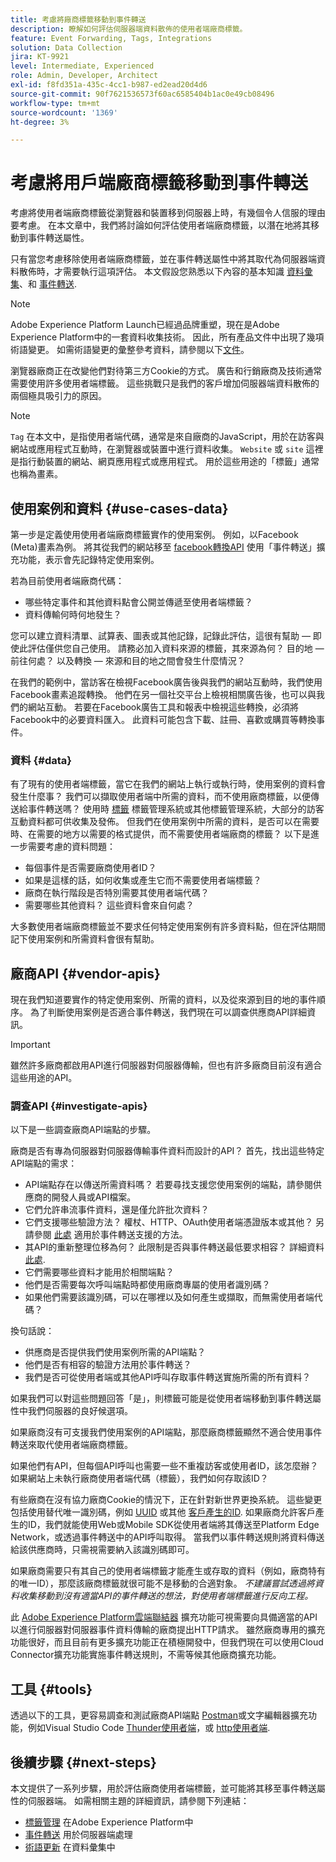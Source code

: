 ```yaml
---
title: 考慮將廠商標籤移動到事件轉送
description: 瞭解如何評估伺服器端資料散佈的使用者端廠商標籤。
feature: Event Forwarding, Tags, Integrations
solution: Data Collection
jira: KT-9921
level: Intermediate, Experienced
role: Admin, Developer, Architect
exl-id: f8fd351a-435c-4cc1-b987-ed2ead20d4d6
source-git-commit: 90f7621536573f60ac6585404b1ac0e49cb08496
workflow-type: tm+mt
source-wordcount: '1369'
ht-degree: 3%

---
```


# 考慮將用戶端廠商標籤移動到事件轉送

考慮將使用者端廠商標籤從瀏覽器和裝置移到伺服器上時，有幾個令人信服的理由要考慮。 在本文章中，我們將討論如何評估使用者端廠商標籤，以潛在地將其移動到事件轉送屬性。

只有當您考慮移除使用者端廠商標籤，並在事件轉送屬性中將其取代為伺服器端資料散佈時，才需要執行這項評估。 本文假設您熟悉以下內容的基本知識 [資料彙集](https://experienceleague.adobe.com/docs/data-collection.html)、和 [事件轉送](https://experienceleague.adobe.com/docs/experience-platform/tags/event-forwarding/overview.html).

>[!NOTE]
>
>Adobe Experience Platform Launch已經過品牌重塑，現在是Adobe Experience Platform中的一套資料收集技術。 因此，所有產品文件中出現了幾項術語變更。 如需術語變更的彙整參考資料，請參閱以下[文件](https://experienceleague.adobe.com/docs/experience-platform/tags/term-updates.html)。

瀏覽器廠商正在改變他們對待第三方Cookie的方式。 廣告和行銷廠商及技術通常需要使用許多使用者端標籤。 這些挑戰只是我們的客戶增加伺服器端資料散佈的兩個極具吸引力的原因。

>[!NOTE]
>
>`Tag` 在本文中，是指使用者端代碼，通常是來自廠商的JavaScript，用於在訪客與網站或應用程式互動時，在瀏覽器或裝置中進行資料收集。 `Website` 或 `site` 這裡是指行動裝置的網站、網頁應用程式或應用程式。 用於這些用途的「標籤」通常也稱為畫素。

## 使用案例和資料 {#use-cases-data}

第一步是定義使用使用者端廠商標籤實作的使用案例。 例如，以Facebook (Meta)畫素為例。 將其從我們的網站移至 [facebook轉換API](https://exchange.adobe.com/apps/ec/105509/facebook-conversions-api-extension) 使用「事件轉送」擴充功能，表示會先記錄特定使用案例。

若為目前使用者端廠商代碼：

- 哪些特定事件和其他資料點會公開並傳遞至使用者端標籤？
- 資料傳輸何時何地發生？

您可以建立資料清單、試算表、圖表或其他記錄，記錄此評估，這很有幫助 — 即使此評估僅供您自己使用。 請務必加入資料來源的標籤，其來源為何？ 目的地 — 前往何處？ 以及轉換 — 來源和目的地之間會發生什麼情況？

在我們的範例中，當訪客在檢視Facebook廣告後與我們的網站互動時，我們使用Facebook畫素追蹤轉換。 他們在另一個社交平台上檢視相關廣告後，也可以與我們的網站互動。 若要在Facebook廣告工具和報表中檢視這些轉換，必須將Facebook中的必要資料匯入。 此資料可能包含下載、註冊、喜歡或購買等轉換事件。

### 資料 {#data}

有了現有的使用者端標籤，當它在我們的網站上執行或執行時，使用案例的資料會發生什麼事？ 我們可以擷取使用者端中所需的資料，而不使用廠商標籤，以便傳送給事件轉送嗎？ 使用時 [標籤](https://experienceleague.adobe.com/docs/experience-platform/tags/home.html) 標籤管理系統或其他標籤管理系統，大部分的訪客互動資料都可供收集及發佈。 但我們在使用案例中所需的資料，是否可以在需要時、在需要的地方以需要的格式提供，而不需要使用者端廠商的標籤？ 以下是進一步需要考慮的資料問題：

- 每個事件是否需要廠商使用者ID？
- 如果是這樣的話，如何收集或產生它而不需要使用者端標籤？
- 廠商在執行階段是否特別需要其使用者端代碼？
- 需要哪些其他資料？ 這些資料會來自何處？

大多數使用者端廠商標籤並不要求任何特定使用案例有許多資料點，但在評估期間記下使用案例和所需資料會很有幫助。

## 廠商API {#vendor-apis}

現在我們知道要實作的特定使用案例、所需的資料，以及從來源到目的地的事件順序。 為了判斷使用案例是否適合事件轉送，我們現在可以調查供應商API詳細資訊。

>[!IMPORTANT]
>
>雖然許多廠商都啟用API進行伺服器對伺服器傳輸，但也有許多廠商目前沒有適合這些用途的API。

### 調查API {#investigate-apis}

以下是一些調查廠商API端點的步驟。

廠商是否有專為伺服器對伺服器傳輸事件資料而設計的API？ 首先，找出這些特定API端點的需求：

- API端點存在以傳送所需資料嗎？ 若要尋找支援您使用案例的端點，請參閱供應商的開發人員或API檔案。
- 它們允許串流事件資料，還是僅允許批次資料？
- 它們支援哪些驗證方法？ 權杖、HTTP、OAuth使用者端憑證版本或其他？ 另請參閱 [此處](https://experienceleague.adobe.com/docs/experience-platform/tags/event-forwarding/secrets.html) 適用於事件轉送支援的方法。
- 其API的重新整理位移為何？ 此限制是否與事件轉送最低要求相容？ 詳細資料 [此處](https://experienceleague.adobe.com/docs/experience-platform/tags/event-forwarding/secrets.html#:~:text=you%20can%20configure%20the%20Refresh%20Offset%20value%20for%20the%20secret).
- 它們需要哪些資料才能用於相關端點？
- 他們是否需要每次呼叫端點時都使用廠商專屬的使用者識別碼？
- 如果他們需要該識別碼，可以在哪裡以及如何產生或擷取，而無需使用者端代碼？

換句話說：

- 供應商是否提供我們使用案例所需的API端點？
- 他們是否有相容的驗證方法用於事件轉送？
- 我們是否可從使用者端或其他API呼叫存取事件轉送實施所需的所有資料？

如果我們可以對這些問題回答「是」，則標籤可能是從使用者端移動到事件轉送屬性中我們伺服器的良好候選項。

如果廠商沒有可支援我們使用案例的API端點，那麼廠商標籤顯然不適合使用事件轉送來取代使用者端廠商標籤。

如果他們有API，但每個API呼叫也需要一些不重複訪客或使用者ID，該怎麼辦？ 如果網站上未執行廠商使用者端代碼（標籤），我們如何存取該ID？

有些廠商在沒有協力廠商Cookie的情況下，正在針對新世界更換系統。 這些變更包括使用替代唯一識別碼，例如 [UUID](https://developer.mozilla.org/en-US/docs/Glossary/UUID) 或其他 [客戶產生的ID](https://experienceleague.adobe.com/docs/experience-platform/edge/identity/first-party-device-ids.html). 如果廠商允許客戶產生的ID，我們就能使用Web或Mobile SDK從使用者端將其傳送至Platform Edge Network，或透過事件轉送中的API呼叫取得。 當我們以事件轉送規則將資料傳送給該供應商時，只需視需要納入該識別碼即可。

如果廠商需要只有其自己的使用者端標籤才能產生或存取的資料（例如，廠商特有的唯一ID），那麼該廠商標籤就很可能不是移動的合適對象。 _不建議嘗試透過將資料收集移動到沒有適當API的事件轉送的想法，對使用者端標籤進行反向工程。_

此 [Adobe Experience Platform雲端聯結器](https://experienceleague.adobe.com/docs/experience-platform/tags/extensions/adobe/cloud-connector/overview.html) 擴充功能可視需要向具備適當的API以進行伺服器對伺服器事件資料傳輸的廠商提出HTTP請求。 雖然廠商專用的擴充功能很好，而且目前有更多擴充功能正在積極開發中，但我們現在可以使用Cloud Connector擴充功能實施事件轉送規則，不需等候其他廠商擴充功能。

## 工具 {#tools}

透過以下的工具，更容易調查和測試廠商API端點 [Postman](https://www.postman.com/)或文字編輯器擴充功能，例如Visual Studio Code [Thunder使用者端](https://marketplace.visualstudio.com/items?itemName=rangav.vscode-thunder-client)，或 [http使用者端](https://marketplace.visualstudio.com/items?itemName=mkloubert.vscode-http-client).

## 後續步驟 {#next-steps}

本文提供了一系列步驟，用於評估廠商使用者端標籤，並可能將其移至事件轉送屬性的伺服器端。 如需相關主題的詳細資訊，請參閱下列連結：

- [標籤管理](https://experienceleague.adobe.com/docs/experience-platform/tags/home.html) 在Adobe Experience Platform中
- [事件轉送](https://experienceleague.adobe.com/docs/experience-platform/tags/event-forwarding/overview.html) 用於伺服器端處理
- [術語更新](https://experienceleague.adobe.com/docs/experience-platform/tags/term-updates.html) 在資料彙集中
